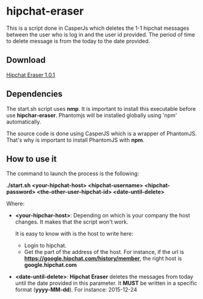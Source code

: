 # hipchat-eraser

This is a script done in CasperJs which deletes the 1-1 hipchat messages between the user who is log in and the user id provided. The period of time to delete message is from the today to the date provided.

## Download

[Hipchat Eraser 1.0.1](https://github.com/mcanovas/hipchat-eraser/archive/1.0.1.zip)

## Dependencies

The start.sh script uses **nmp**. It is important to install this executable before use **hipchar-eraser**. Phantomjs will be installed globally using 'npm' automatically.

The source code is done using CasperJS which is a wrapper of PhantomJS. That's why is important to install PhantomJS with **npm**.

## How to use it

The command to launch the process is the following:

**./start.sh \<your-hipchat-host\> \<hipchat-username\> \<hipchat-password\> \<the-other-user-hipchat-id\> \<date-until-delete\>**

Where:

 * **\<your-hipchar-host\>**: Depending on which is your company the host changes. It makes that the script won't work. 

 	It is easy to know with is the host to write here:
 	* Login to hipchat.
 	* Get the part of the address of the host. For instance, if the url is **https://google.hipchat.com/history/member**, the right host is **google.hipchat.com**

 * **\<date-until-delete\>**: **Hipchat Eraser** deletes the messages from today until the date provided in this parameter. It **MUST** be written in a specific format (**yyyy-MM-dd**). For instance: 2015-12-24